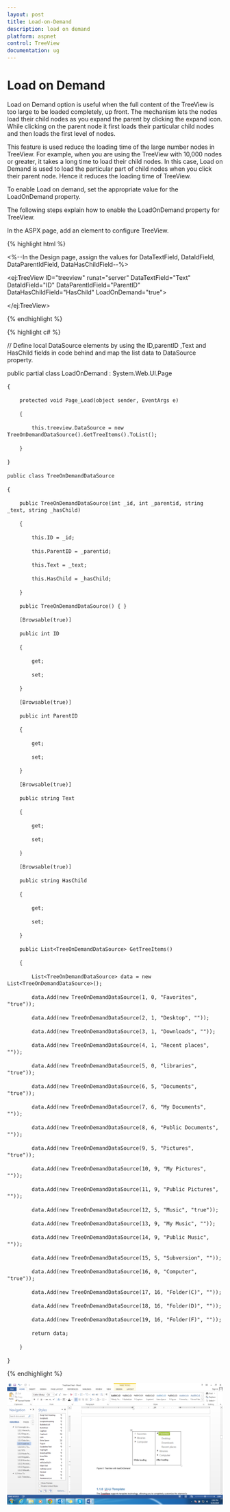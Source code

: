 ```yaml
---
layout: post
title: Load-on-Demand
description: load on demand
platform: aspnet
control: TreeView
documentation: ug
---
```


# Load on Demand

Load on Demand option is useful when the full content of the TreeView is too large to be loaded completely, up front. The mechanism lets the nodes load their child nodes as you expand the parent by clicking the expand icon. While clicking on the parent node it first loads their particular child nodes and then loads the first level of nodes.

This feature is used reduce the loading time of the large number nodes in TreeView. For example, when you are using the TreeView with 10,000 nodes or greater, it takes a long time to load their child nodes. In this case, Load on Demand is used to load the particular part of child nodes when you click their parent node. Hence it reduces the loading time of TreeView.

To enable Load on demand, set the appropriate value for the LoadOnDemand property.

The following steps explain how to enable the LoadOnDemand property for TreeView.

In the ASPX page, add an element to configure TreeView.



{% highlight html %}

<%--In the Design page, assign the values for DataTextField, DataIdField, DataParentIdField, DataHasChildField--%>

<ej:TreeView ID="treeview" runat="server" DataTextField="Text" DataIdField="ID" DataParentIdField="ParentID" DataHasChildField="HasChild" LoadOnDemand="true">

</ej:TreeView>



{% endhighlight %}



{% highlight c# %}

// Define local DataSource elements by using the ID,parentID ,Text and HasChild fields in code behind and map the list data to DataSource property.

public partial class LoadOnDemand : System.Web.UI.Page

    {

        protected void Page_Load(object sender, EventArgs e)

        {

            this.treeview.DataSource = new TreeOnDemandDataSource().GetTreeItems().ToList();

        }

    }

    public class TreeOnDemandDataSource

    {

        public TreeOnDemandDataSource(int _id, int _parentid, string _text, string _hasChild)

        {

            this.ID = _id;

            this.ParentID = _parentid;

            this.Text = _text;

            this.HasChild = _hasChild;

        }

        public TreeOnDemandDataSource() { }

        [Browsable(true)]

        public int ID

        {

            get;

            set;

        }

        [Browsable(true)]

        public int ParentID

        {

            get;

            set;

        }

        [Browsable(true)]

        public string Text

        {

            get;

            set;

        }

        [Browsable(true)]

        public string HasChild

        {

            get;

            set;

        }

        public List<TreeOnDemandDataSource> GetTreeItems()

        {

            List<TreeOnDemandDataSource> data = new List<TreeOnDemandDataSource>();

            data.Add(new TreeOnDemandDataSource(1, 0, "Favorites", "true"));

            data.Add(new TreeOnDemandDataSource(2, 1, "Desktop", ""));

            data.Add(new TreeOnDemandDataSource(3, 1, "Downloads", ""));

            data.Add(new TreeOnDemandDataSource(4, 1, "Recent places", ""));

            data.Add(new TreeOnDemandDataSource(5, 0, "libraries", "true"));

            data.Add(new TreeOnDemandDataSource(6, 5, "Documents", "true"));

            data.Add(new TreeOnDemandDataSource(7, 6, "My Documents", ""));

            data.Add(new TreeOnDemandDataSource(8, 6, "Public Documents", ""));

            data.Add(new TreeOnDemandDataSource(9, 5, "Pictures", "true"));

            data.Add(new TreeOnDemandDataSource(10, 9, "My Pictures", ""));

            data.Add(new TreeOnDemandDataSource(11, 9, "Public Pictures", ""));

            data.Add(new TreeOnDemandDataSource(12, 5, "Music", "true"));

            data.Add(new TreeOnDemandDataSource(13, 9, "My Music", ""));

            data.Add(new TreeOnDemandDataSource(14, 9, "Public Music", ""));

            data.Add(new TreeOnDemandDataSource(15, 5, "Subversion", ""));

            data.Add(new TreeOnDemandDataSource(16, 0, "Computer", "true"));

            data.Add(new TreeOnDemandDataSource(17, 16, "Folder(C)", ""));

            data.Add(new TreeOnDemandDataSource(18, 16, "Folder(D)", ""));

            data.Add(new TreeOnDemandDataSource(19, 16, "Folder(F)", ""));

            return data;

        }

    }



{% endhighlight %}

![](Load-on-Demand_images/Load-on-Demand_img1.png)  


